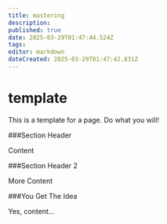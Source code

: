 ```yaml
---
title: mastering
description: 
published: true
date: 2025-03-29T01:47:44.524Z
tags: 
editor: markdown
dateCreated: 2025-03-29T01:47:42.831Z
---
```


# template

This is a template for a page.  Do what you will!

###Section Header

Content

###Section Header 2

More Content

###You Get The Idea

Yes, content...

